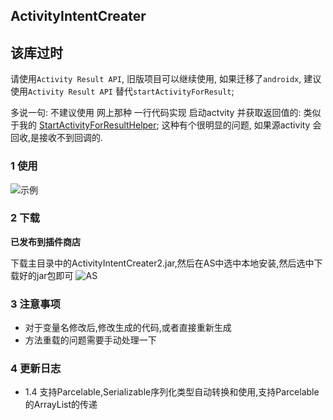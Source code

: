 ## ActivityIntentCreater

## 该库过时

请使用`Activity Result API`, 旧版项目可以继续使用, 如果迁移了`androidx`, 建议使用`Activity Result API` 替代`startActivityForResult`;

多说一句: 不建议使用 网上那种 一行代码实现 启动actvity 并获取返回值的: 类似于我的 [StartActivityForResultHelper](https://github.com/yizems/StartActivityForResultHelper); 这种有个很明显的问题, 如果源activity 会回收,是接收不到回调的.

### 1 使用

![示例][1]

### 2 下载

**已发布到插件商店**

 下载主目录中的ActivityIntentCreater2.jar,然后在AS中选中本地安装,然后选中下载好的jar包即可
 ![AS](https://i.loli.net/2017/08/19/5998455f084d0.png)
 
### 3 注意事项

- 对于变量名修改后,修改生成的代码,或者直接重新生成
- 方法重载的问题需要手动处理一下


### 4 更新日志
- 1.4 支持Parcelable,Serializable序列化类型自动转换和使用,支持Parcelable的ArrayList的传递


  [1]: https://i.loli.net/2017/08/16/5993e049bb0af.jpg "1"
